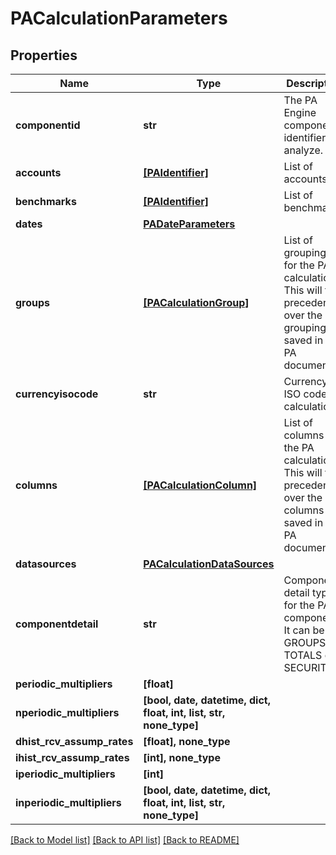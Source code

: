 # PACalculationParameters


## Properties
Name | Type | Description | Notes
------------ | ------------- | ------------- | -------------
**componentid** | **str** | The PA Engine component identifier to analyze. | 
**accounts** | [**[PAIdentifier]**](PAIdentifier.md) | List of accounts. | [optional] 
**benchmarks** | [**[PAIdentifier]**](PAIdentifier.md) | List of benchmarks. | [optional] 
**dates** | [**PADateParameters**](PADateParameters.md) |  | [optional] 
**groups** | [**[PACalculationGroup]**](PACalculationGroup.md) | List of groupings for the PA calculation. This will take precedence over the groupings saved in the PA document. | [optional] 
**currencyisocode** | **str** | Currency ISO code for calculation. | [optional] 
**columns** | [**[PACalculationColumn]**](PACalculationColumn.md) | List of columns for the PA calculation. This will take precedence over the columns saved in the PA document. | [optional] 
**datasources** | [**PACalculationDataSources**](PACalculationDataSources.md) |  | [optional] 
**componentdetail** | **str** | Component detail type for the PA component. It can be GROUPS or TOTALS or SECURITIES. | [optional] 
**periodic_multipliers** | **[float]** |  | [optional] 
**nperiodic_multipliers** | **[bool, date, datetime, dict, float, int, list, str, none_type]** |  | [optional] 
**dhist_rcv_assump_rates** | **[float], none_type** |  | [optional] 
**ihist_rcv_assump_rates** | **[int], none_type** |  | [optional] 
**iperiodic_multipliers** | **[int]** |  | [optional] 
**inperiodic_multipliers** | **[bool, date, datetime, dict, float, int, list, str, none_type]** |  | [optional] 

[[Back to Model list]](../README.md#documentation-for-models) [[Back to API list]](../README.md#documentation-for-api-endpoints) [[Back to README]](../README.md)


